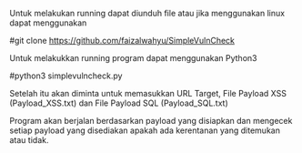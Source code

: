 Untuk melakukan running dapat diunduh file atau jika menggunakan linux dapat menggunakan

#git clone https://github.com/faizalwahyu/SimpleVulnCheck

Untuk melakukkan running program dapat menggunakan Python3

#python3 simplevulncheck.py

Setelah itu akan diminta untuk memasukkan URL Target, File Payload XSS (Payload_XSS.txt) dan File Payload SQL (Payload_SQL.txt)

Program akan berjalan berdasarkan payload yang disiapkan dan mengecek setiap payload yang disediakan apakah ada kerentanan yang ditemukan atau tidak.
